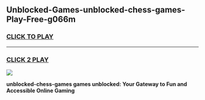 
## Unblocked-Games-unblocked-chess-games-Play-Free-g066m
<h3>
<a href="https://premium76.site?title=unblocked-chess-games&ref=10A">CLICK TO PLAY</a></h3>
<hr>

<h3>
<a href="https://premium76.site?title=unblocked-chess-games&ref=10A">CLICK 2 PLAY</a>
  
</h3>

<a href="https://premium76.site?title=unblocked-chess-games&ref=10A"><img src="https://clearcache.store/games.png"></a>


**unblocked-chess-games games unblocked: Your Gateway to Fun and Accessible Online Gaming**
